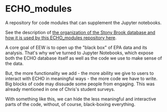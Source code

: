 # ECHO_modules
A repository for code modules that can supplement the Jupyter notebooks.

See the description of [the organization of the Stony Brook database and how it is used by this ECHO_modules repository here](https://github.com/edgi-govdata-archiving/ECHO_modules/blob/main/SBU-db.md).

A core goal of EEW is to open up the "black box" of EPA data and its analysis. That's why we've turned to Jupyter Notebooks, which expose both the ECHO database itself as well as the code we use to make sense of the data.

But, the more functionality we add - the more ability we give to users to interact with ECHO in meaningful ways - the more code we have to write. Big blocks of code may dissuade some people from engaging. This was already mentioned in one of Chris's student surveys.

With something like this, we can hide the less meaningful and interactive parts of the code, without, of course, black-boxing everything.
